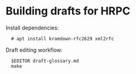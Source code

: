 Building drafts for HRPC
========================

Install dependencies:

      # apt install kramdown-rfc2629 xml2rfc

Draft editing workflow:

      $EDITOR draft-glossary.md
      make


